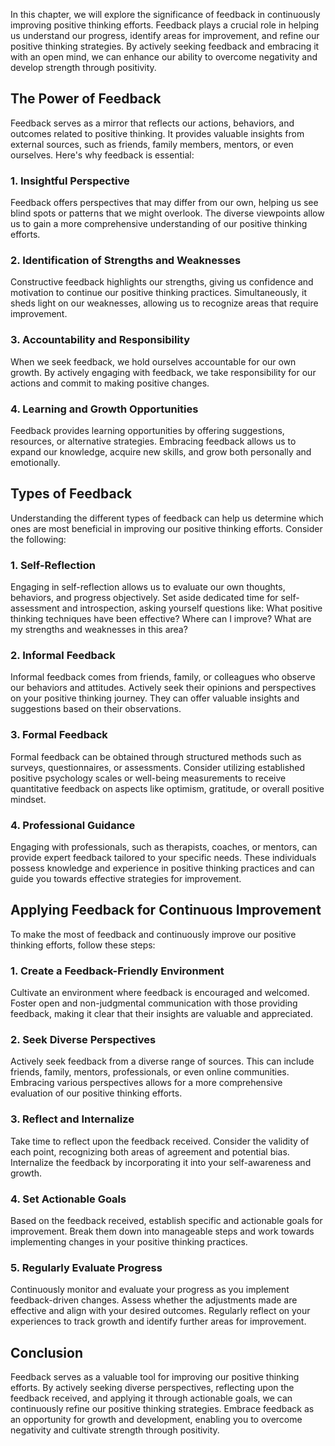 
In this chapter, we will explore the significance of feedback in continuously improving positive thinking efforts. Feedback plays a crucial role in helping us understand our progress, identify areas for improvement, and refine our positive thinking strategies. By actively seeking feedback and embracing it with an open mind, we can enhance our ability to overcome negativity and develop strength through positivity.

**The Power of Feedback**
-------------------------

Feedback serves as a mirror that reflects our actions, behaviors, and outcomes related to positive thinking. It provides valuable insights from external sources, such as friends, family members, mentors, or even ourselves. Here's why feedback is essential:

### 1. **Insightful Perspective**

Feedback offers perspectives that may differ from our own, helping us see blind spots or patterns that we might overlook. The diverse viewpoints allow us to gain a more comprehensive understanding of our positive thinking efforts.

### 2. **Identification of Strengths and Weaknesses**

Constructive feedback highlights our strengths, giving us confidence and motivation to continue our positive thinking practices. Simultaneously, it sheds light on our weaknesses, allowing us to recognize areas that require improvement.

### 3. **Accountability and Responsibility**

When we seek feedback, we hold ourselves accountable for our own growth. By actively engaging with feedback, we take responsibility for our actions and commit to making positive changes.

### 4. **Learning and Growth Opportunities**

Feedback provides learning opportunities by offering suggestions, resources, or alternative strategies. Embracing feedback allows us to expand our knowledge, acquire new skills, and grow both personally and emotionally.

**Types of Feedback**
---------------------

Understanding the different types of feedback can help us determine which ones are most beneficial in improving our positive thinking efforts. Consider the following:

### 1. **Self-Reflection**

Engaging in self-reflection allows us to evaluate our own thoughts, behaviors, and progress objectively. Set aside dedicated time for self-assessment and introspection, asking yourself questions like: What positive thinking techniques have been effective? Where can I improve? What are my strengths and weaknesses in this area?

### 2. **Informal Feedback**

Informal feedback comes from friends, family, or colleagues who observe our behaviors and attitudes. Actively seek their opinions and perspectives on your positive thinking journey. They can offer valuable insights and suggestions based on their observations.

### 3. **Formal Feedback**

Formal feedback can be obtained through structured methods such as surveys, questionnaires, or assessments. Consider utilizing established positive psychology scales or well-being measurements to receive quantitative feedback on aspects like optimism, gratitude, or overall positive mindset.

### 4. **Professional Guidance**

Engaging with professionals, such as therapists, coaches, or mentors, can provide expert feedback tailored to your specific needs. These individuals possess knowledge and experience in positive thinking practices and can guide you towards effective strategies for improvement.

**Applying Feedback for Continuous Improvement**
------------------------------------------------

To make the most of feedback and continuously improve our positive thinking efforts, follow these steps:

### 1. **Create a Feedback-Friendly Environment**

Cultivate an environment where feedback is encouraged and welcomed. Foster open and non-judgmental communication with those providing feedback, making it clear that their insights are valuable and appreciated.

### 2. **Seek Diverse Perspectives**

Actively seek feedback from a diverse range of sources. This can include friends, family, mentors, professionals, or even online communities. Embracing various perspectives allows for a more comprehensive evaluation of our positive thinking efforts.

### 3. **Reflect and Internalize**

Take time to reflect upon the feedback received. Consider the validity of each point, recognizing both areas of agreement and potential bias. Internalize the feedback by incorporating it into your self-awareness and growth.

### 4. **Set Actionable Goals**

Based on the feedback received, establish specific and actionable goals for improvement. Break them down into manageable steps and work towards implementing changes in your positive thinking practices.

### 5. **Regularly Evaluate Progress**

Continuously monitor and evaluate your progress as you implement feedback-driven changes. Assess whether the adjustments made are effective and align with your desired outcomes. Regularly reflect on your experiences to track growth and identify further areas for improvement.

**Conclusion**
--------------

Feedback serves as a valuable tool for improving our positive thinking efforts. By actively seeking diverse perspectives, reflecting upon the feedback received, and applying it through actionable goals, we can continuously refine our positive thinking strategies. Embrace feedback as an opportunity for growth and development, enabling you to overcome negativity and cultivate strength through positivity.

